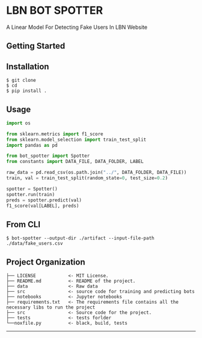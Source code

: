 LBN BOT SPOTTER
==============================

A Linear Model For Detecting Fake Users In LBN Website

## Getting Started
Installation
------------
    $ git clone 
    $ cd 
    $ pip install .

Usage
------------

```python
import os

from sklearn.metrics import f1_score
from sklearn.model_selection import train_test_split
import pandas as pd

from bot_spotter import Spotter
from constants import DATA_FILE, DATA_FOLDER, LABEL

raw_data = pd.read_csv(os.path.join("../", DATA_FOLDER, DATA_FILE))
train, val = train_test_split(random_state=0, test_size=0.2)

spotter = Spotter()
spotter.run(train)
preds = spotter.predict(val)
f1_score(val[LABEL], preds)
```

From CLI
------------
    $ bot-spotter --output-dir ./artifact --input-file-path ./data/fake_users.csv

Project Organization
------------

    ├── LICENSE            <- MIT License.
    ├── README.md          <- README of the project.
    ├── data               <- Raw data
    ├── src                <- source code for training and predicting bots
    ├── notebooks          <- Jupyter notebooks
    ├── requirements.txt   <- The requirements file contains all the necessary libs to run the project
    ├── src                <- Source code for the project.
    ├── tests              <- tests forlder
    └──noxfile.py          <- black, build, tests               

--------
